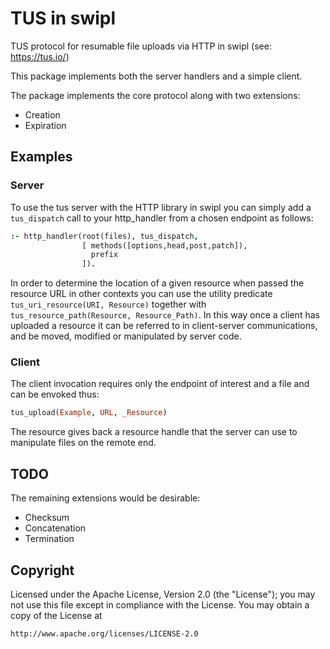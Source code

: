 
# TUS in swipl

TUS protocol for resumable file uploads via HTTP in swipl (see:
https://tus.io/)

This package implements both the server handlers and a simple client.

The package implements the core protocol along with two extensions:

* Creation
* Expiration

## Examples

### Server

To use the tus server with the HTTP library in swipl you can simply
add a `tus_dispatch` call to your http_handler from a chosen endpoint
as follows:

```prolog
:- http_handler(root(files), tus_dispatch,
                [ methods([options,head,post,patch]),
                  prefix
                ]).
```

In order to determine the location of a given resource when passed the
resource URL in other contexts you can use the utility predicate
`tus_uri_resource(URI, Resource)` together with
`tus_resource_path(Resource, Resource_Path)`. In this way once a
client has uploaded a resource it can be referred to in client-server
communications, and be moved, modified or manipulated by server code.

### Client

The client invocation requires only the endpoint of interest and a
file and can be envoked thus:

```prolog
tus_upload(Example, URL, _Resource)
```

The resource gives back a resource handle that the server can use to
manipulate files on the remote end.

## TODO

The remaining extensions would be desirable:

* Checksum
* Concatenation
* Termination

## Copyright

Licensed under the Apache License, Version 2.0 (the "License"); you
may not use this file except in compliance with the License. You may
obtain a copy of the License at

```
http://www.apache.org/licenses/LICENSE-2.0
```

